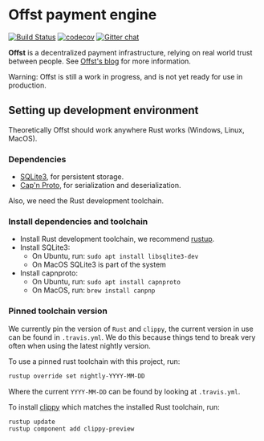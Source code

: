 # Offst payment engine

[![Build Status](https://travis-ci.com/freedomlayer/offst.svg?branch=master)](https://travis-ci.com/freedomlayer/offst)
[![codecov](https://codecov.io/gh/realcr/offst/branch/master/graph/badge.svg)](https://codecov.io/gh/realcr/offst)
[![Gitter chat](https://badges.gitter.im/freedomlayer/offst.svg)](https://gitter.im/freedomlayer/offst)

**Offst** is a decentralized payment infrastructure, relying on real
world trust between people. See [Offst's
blog](https://www.freedomlayer.org/offst/) for more information.

Warning: Offst is still a work in progress, and is not yet ready for use in production.

## Setting up development environment

Theoretically Offst should work anywhere Rust works (Windows, Linux, MacOS).

### Dependencies

- [SQLite3][sqlite], for persistent storage.
- [Cap'n Proto][capnp], for serialization and deserialization.

[sqlite]: https://www.sqlite.org
[capnp]: https://capnproto.org

Also, we need the Rust development toolchain.

### Install dependencies and toolchain

- Install Rust development toolchain, we recommend [rustup](https://rustup.rs).
- Install SQLite3:
  - On Ubuntu, run: `sudo apt install libsqlite3-dev`
  - On MacOS SQLite3 is part of the system
- Install capnproto:
  - On Ubuntu, run: `sudo apt install capnproto`
  - On MacOS, run: `brew install canpnp`

### Pinned toolchain version

We currently pin the version of `Rust` and `clippy`, the current version in
use can be found in `.travis.yml`. We do this because things tend to break very
often when using the latest nightly version.

To use a pinned rust toolchain with this project, run:

```bash
rustup override set nightly-YYYY-MM-DD
```

Where the current `YYYY-MM-DD` can be found by looking at `.travis.yml`.

To install [clippy](https://github.com/rust-lang-nursery/rust-clippy) which
matches the installed Rust toolchain, run:

```bash
rustup update
rustup component add clippy-preview
```
